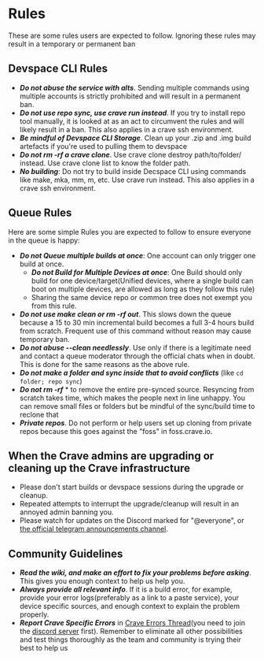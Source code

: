 # Rules
These are some rules users are expected to follow. Ignoring these rules may result in a temporary or permanent ban
## Devspace CLI Rules
- ***Do not abuse the service with alts***. Sending multiple commands using multiple accounts is strictly prohibited and will result in a permanent ban.
- ***Do not use repo sync, use crave run instead***. If you try to install repo tool manually, it is looked at as an act to circumvent the rules and will likely result in a ban. This also applies in a crave ssh environment.
- ***Be mindful of Devspace CLI Storage***. Clean up your .zip and .img build artefacts if you're used to pulling them to devspace
- ***Do not rm -rf a crave clone***. Use crave clone destroy path/to/folder/ instead. Use crave clone list to know the folder path.
- ***No building***: Do not try to build inside Decspace CLI using commands like make, mka, mm, m, etc. Use crave run instead. This also applies in a crave ssh environment.

## Queue Rules
Here are some simple Rules you are expected to follow to ensure everyone in the queue is happy:
- ***Do not Queue multiple builds at once***: One account can only trigger one build at once.
    - ***Do not Build for Multiple Devices at once***: One Build should only build for one device/target(Unified devices, where a single build can boot on multiple devices, are allowed as long as they follow this rule)
    - Sharing the same device repo or common tree does not exempt you from this rule.
- ***Do not use make clean or rm -rf out***. This slows down the queue because a 15 to 30 min incremental build becomes a full 3-4 hours build from scratch. Frequent use of this command without reason may cause temporary ban. 
- ***Do not abuse --clean needlessly***. Use only if there is a legitimate need and contact a queue moderator through the official chats when in doubt. This is done for the same reasons as the above rule.
- ***Do not make a folder and sync inside that to avoid conflicts*** (like `cd folder; repo sync`)
- ***Do not rm -rf***  * to remove the entire pre-synced source. Resyncing from scratch takes time, which makes the people next in line unhappy. You can remove small files or folders but be mindful of the sync/build time to reclone that
- ***Private repos***. Do not perform or help users set up cloning from private repos because this goes against the "foss" in foss.crave.io.

## When the Crave admins are upgrading or cleaning up the Crave infrastructure
- Please don't start builds or devspace sessions during the upgrade or cleanup.
- Repeated attempts to interrupt the upgrade/cleanup will result in an annoyed admin banning you.
- Please watch for updates on the Discord marked for "@everyone", or [the official telegram announcements channel](https://t.me/craveio_aosp).

## Community Guidelines
- ***Read the wiki, and make an effort to fix your problems before asking***. This gives you enough context to help us help you.
- ***Always provide all relevant info***. If it is a build error, for example, provide your error logs(preferably as a link to a paste service), your device specific sources, and enough context to explain the problem properly. 
- ***Report Crave Specific Errors*** in [Crave Errors Thread](https://discord.com/channels/709647870030250026/1194685316745924649)(you need to join the [discord server](https://discord.crave.io) first). Remember to eliminate all other possibilities and test things thoroughly as the team and community is trying their best to help us
